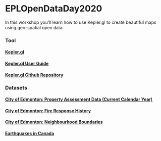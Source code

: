 # EPLOpenDataDay2020
In this workshop you'll learn how to use Kepler.gl to create beautiful maps using geo-spatial open data.

### Tool
#### [Kepler.gl](https://kepler.gl/)
#### [Kepler.gl User Guide](https://github.com/keplergl/kepler.gl/blob/master/docs/user-guides/a-introduction.md)
#### [Kepler.gl Github Repository](https://github.com/keplergl/kepler.gl)

### Datasets
#### [City of Edmonton: Property Assessment Data (Current Calendar Year)](https://data.edmonton.ca/City-Administration/Property-Assessment-Data-Current-Calendar-Year-/q7d6-ambg)

#### [City of Edmonton: Fire Response History](https://data.edmonton.ca/Emergency-Services/Fire-Response-History/3s7f-z7ut)

#### [City of Edmonton: Neighbourhood Boundaries](https://data.edmonton.ca/Geospatial-Boundaries/City-of-Edmonton-Neighbourhood-Boundaries/jfvj-x253)

#### [Earthquakes in Canada](https://open.canada.ca/data/en/dataset/2c3672b6-4c17-4ff5-9861-29e2dd6d03b3)
